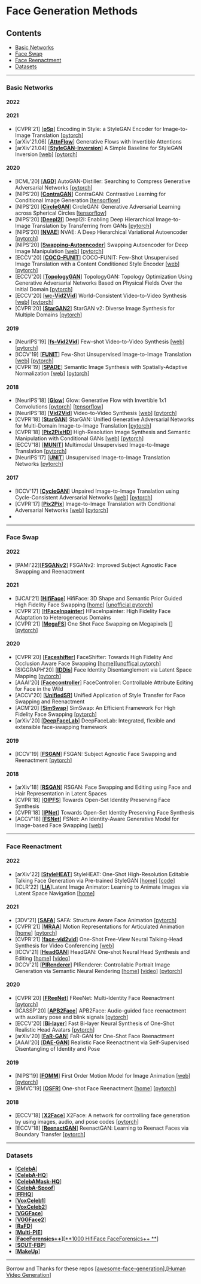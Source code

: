 # Face Generation Methods

## Contents
- [Basic Networks](#Basic-Networks)
- [Face Swap](#Face-Swap)
- [Face Reenactment](#Faace-Reenactment)
- [Datasets](#Datasets)

---
### Basic Networks
#### 2022

#### 2021
- [CVPR'21] [[**pSp**](https://openaccess.thecvf.com/content/CVPR2021/papers/Richardson_Encoding_in_Style_A_StyleGAN_Encoder_for_Image-to-Image_Translation_CVPR_2021_paper.pdf)] Encoding in Style: a StyleGAN Encoder for Image-to-Image Translation [[pytorch](https://github.com/eladrich/pixel2style2pixel)]
- [arXiv'21.06] [[**AttnFlow**](https://arxiv.org/pdf/2106.03959.pdf)] Generative Flows with Invertible Attentions
- [arXiv'21.04] [[**StyleGAN-Inversion**](https://arxiv.org/pdf/2104.07661.pdf)] A Simple Baseline for StyleGAN Inversion [[web](https://wty-ustc.github.io/inversion/)] [[pytorch](https://github.com/bes-dev/MobileStyleGAN.pytorch)]
#### 2020 
- [ICML'20] [[**AGD**](https://arxiv.org/pdf/2006.08198.pdf)] AutoGAN-Distiller: Searching to Compress Generative Adversarial Networks [[pytorch](https://github.com/VITA-Group/AGD)]
- [NIPS'20] [[**ContraGAN**](https://proceedings.neurips.cc//paper/2020/file/f490c742cd8318b8ee6dca10af2a163f-Paper.pdf)] ContraGAN: Contrastive Learning for Conditional Image Generation  [[tensorflow](https://github.com/POSTECH-CVLab/PyTorch-StudioGAN)]
- [NIPS'20] [[**CircleGAN**](https://papers.nips.cc/paper/2020/file/f14bc21be7eaeed046fed206a492e652-Paper.pdf)] CircleGAN: Generative Adversarial Learning across Spherical Circles  [[tensorflow](https://github.com/POSTECH-CVLab/circlegan)]
- [NIPS'20] [[**DeepI2I**](https://proceedings.neurips.cc/paper/2020/file/88855547570f7ff053fff7c54e5148cc-Paper.pdf)] DeepI2I: Enabling Deep Hierarchical Image-to-Image Translation by Transferring from GANs  [[pytorch](https://github.com/yaxingwang/DeepI2I)]
- [NIPS'20] [[**NVAE**](https://proceedings.neurips.cc/paper/2020/file/e3b21256183cf7c2c7a66be163579d37-Paper.pdf)] NVAE: A Deep Hierarchical Variational Autoencoder  [[pytorch](https://github.com/NVlabs/NVAE)]
- [NIPS'20] [[**Swapping-Autoencoder**](https://proceedings.neurips.cc/paper/2020/file/50905d7b2216bfeccb5b41016357176b-Paper.pdf)] Swapping Autoencoder for Deep Image Manipulation  [[web](https://taesung.me/SwappingAutoencoder/)] [[pytorch](https://github.com/taesungp/swapping-autoencoder-pytorch)]
- [ECCV'20] [[**COCO-FUNIT**](https://nvlabs.github.io/COCO-FUNIT/paper.pdf)] COCO-FUNIT: Few-Shot Unsupervised Image Translation with a Content Conditioned Style Encoder  [[web](https://nvlabs.github.io/COCO-FUNIT/)] [[pytorch](https://github.com/NVlabs/imaginaire/blob/master/projects/coco_funit/README.md)]
- [ECCV'20] [[**TopologyGAN**](http://www.ecva.net/papers/eccv_2020/papers_ECCV/papers/123480120.pdf)] TopologyGAN: Topology Optimization Using Generative Adversarial Networks Based on Physical Fields Over the Initial Domain  [[pytorch](https://github.com/basiralab/topoGAN)]
- [ECCV'20] [[**wc-Vid2Vid**](https://www.ecva.net/papers/eccv_2020/papers_ECCV/papers/123530358.pdf)] World-Consistent Video-to-Video Synthesis  [[web](https://nvlabs.github.io/wc-vid2vid/)] [[pytorch](https://github.com/NVlabs/imaginaire/blob/master/projects/wc_vid2vid/README.md)]
- [CVPR'20] [[**StarGAN2**](https://openaccess.thecvf.com/content_CVPR_2020/papers/Choi_StarGAN_v2_Diverse_Image_Synthesis_for_Multiple_Domains_CVPR_2020_paper.pdf)] StarGAN v2: Diverse Image Synthesis for Multiple Domains  [[pytorch](https://github.com/clovaai/stargan-v2)]

#### 2019
- [NeurIPS'19] [[**fs-Vid2Vid**](https://openreview.net/pdf?id=rkluKVrl8H)] Few-shot Video-to-Video Synthesis  [[web](https://nvlabs.github.io/few-shot-vid2vid/)] [[pytorch](https://github.com/NVlabs/few-shot-vid2vid)]
- [ICCV'19] [[**FUNIT**](https://openaccess.thecvf.com/content_ICCV_2019/papers/Liu_Few-Shot_Unsupervised_Image-to-Image_Translation_ICCV_2019_paper.pdf)] Few-Shot Unsupervised Image-to-Image Translation  [[web](https://nvlabs.github.io/FUNIT/)] [[pytorch](https://github.com/NVlabs/FUNIT)]
- [CVPR'19] [[**SPADE**](https://openaccess.thecvf.com/content_CVPR_2019/papers/Park_Semantic_Image_Synthesis_With_Spatially-Adaptive_Normalization_CVPR_2019_paper.pdf)] Semantic Image Synthesis with Spatially-Adaptive Normalization  [[web](https://nvlabs.github.io/SPADE/)] [[pytorch](https://github.com/nvlabs/spade/)]
#### 2018
- [NeurIPS'18] [[**Glow**](https://papers.nips.cc/paper/2018/file/d139db6a236200b21cc7f752979132d0-Paper.pdf)] Glow: Generative Flow with Invertible 1x1 Convolutions  [[pytorch](https://github.com/chaiyujin/glow-pytorch)] [[tensorflow](https://github.com/openai/glow)]
- [NeurIPS'18] [[**Vid2Vid**](https://papers.nips.cc/paper/2018/file/d86ea612dec96096c5e0fcc8dd42ab6d-Paper.pdf)] Video-to-Video Synthesis  [[web](https://tcwang0509.github.io/vid2vid/)] [[pytorch](https://github.com/NVIDIA/vid2vid)]
- [CVPR'18] [[**StarGAN**](https://openaccess.thecvf.com/content_cvpr_2018/papers/Choi_StarGAN_Unified_Generative_CVPR_2018_paper.pdf)] StarGAN: Unified Generative Adversarial Networks for Multi-Domain Image-to-Image Translation  [[pytorch](https://github.com/yunjey/stargan)]
- [CVPR'18] [[**Pix2PixHD**](https://openaccess.thecvf.com/content_cvpr_2018/papers/Wang_High-Resolution_Image_Synthesis_CVPR_2018_paper.pdf)] High-Resolution Image Synthesis and Semantic Manipulation with Conditional GANs  [[web](https://tcwang0509.github.io/pix2pixHD/)] [[pytorch](https://github.com/NVIDIA/pix2pixHD)]
- [ECCV'18] [[**MUNIT**](https://openaccess.thecvf.com/content_ECCV_2018/papers/Xun_Huang_Multimodal_Unsupervised_Image-to-image_ECCV_2018_paper.pdf)] Multimodal Unsupervised Image-to-Image Translation  [[pytorch](https://github.com/NVlabs/MUNIT)]
- [NeurIPS'17] [[**UNIT**](https://papers.nips.cc/paper/2017/file/dc6a6489640ca02b0d42dabeb8e46bb7-Paper.pdf)] Unsupervised Image-to-Image Translation Networks  [[pytorch](https://github.com/mingyuliutw/UNIT)]
#### 2017
- [ICCV'17] [[**CycleGAN**](https://openaccess.thecvf.com/content_ICCV_2017/papers/Zhu_Unpaired_Image-To-Image_Translation_ICCV_2017_paper.pdf)] Unpaired Image-to-Image Translation using Cycle-Consistent Adversarial Networks  [[web](https://junyanz.github.io/CycleGAN/)] [[pytorch](https://github.com/junyanz/pytorch-CycleGAN-and-pix2pix)]
- [CVPR'17] [[**Pix2Pix**](https://openaccess.thecvf.com/content_cvpr_2017/papers/Isola_Image-To-Image_Translation_With_CVPR_2017_paper.pdf)] Image-to-Image Translation with Conditional Adversarial Networks  [[web](https://phillipi.github.io/pix2pix/)] [[pytorch](https://github.com/junyanz/pytorch-CycleGAN-and-pix2pix)]
- 
---
### Face Swap
#### 2022 
- [PAMI'22][[**FSGANv2**](https://arxiv.org/pdf/2202.12972.pdf)] FSGANv2: Improved Subject Agnostic Face Swapping and Reenactment 

#### 2021
- [IJCAI'21] [[**HifiFace**](https://arxiv.org/pdf/2106.09965.pdf)] HifiFace: 3D Shape and Semantic Prior Guided High Fidelity Face Swapping  [[home](https://johann.wang/HifiFace/)] [[unofficial pytorch](https://github.com/mindslab-ai/hififace)]
- [CVPR'21] [[**HFaceInpainter**](https://openaccess.thecvf.com/content/CVPR2021/papers/Li_FaceInpainter_High_Fidelity_Face_Adaptation_to_Heterogeneous_Domains_CVPR_2021_paper.pdf)] HFaceInpainter: High Fidelity Face Adaptation to Heterogeneous Domains 
- [CVPR'21] [[**MegaFS**](https://openaccess.thecvf.com/content/CVPR2021/papers/Zhu_One_Shot_Face_Swapping_on_Megapixels_CVPR_2021_paper.pdf)] One Shot Face Swapping on Megapixels [] [[pytorch](https://github.com/zyainfal/One-Shot-Face-Swapping-on-Megapixels)]

#### 2020
- [CVPR'20] [[**Faceshifter**](https://arxiv.org/pdf/1912.13457.pdf)] FaceShifter: Towards High Fidelity And Occlusion Aware Face Swapping  [[home](https://lingzhili.com/FaceShifterPage/)][[unoffical pytorch](https://github.com/mindslab-ai/faceshifter)]
- [SIGGRAPH'20] [[**IDDis**](https://arxiv.org/pdf/2005.07728.pdf)] Face Identity Disentanglement via Latent Space Mapping  [[pytorch](https://github.com/YotamNitzan/ID-disentanglement)]
- [AAAI'20] [[**Facecontroller**](https://arxiv.org/pdf/2102.11464.pdf)] FaceController: Controllable Attribute Editing for Face in the Wild 
- [ACCV'20] [[**UnifiedSR**](https://openaccess.thecvf.com/content/ACCV2020/papers/Le_Minh_Ngo_Unified_Application_of_Style_Transfer_for_Face_Swapping_and_Reenactment_ACCV_2020_paper.pdf)] Unified Application of Style Transfer for Face Swapping and Reenactment 
- [ACM'20] [[**SimSwap**](https://dl.acm.org/doi/pdf/10.1145/3394171.3413630)] SimSwap: An Efficient Framework For High Fidelity Face Swapping  [[pytorch](https://github.com/neuralchen/SimSwap)]
- [arXiv'20] [[**DeepFaceLab**](https://arxiv.org/pdf/2005.05535.pdf)] DeepFaceLab: Integrated, flexible and extensible face-swapping framework 

#### 2019
- [ICCV'19] [[**FSGAN**](https://openaccess.thecvf.com/content_ICCV_2019/papers/Nirkin_FSGAN_Subject_Agnostic_Face_Swapping_and_Reenactment_ICCV_2019_paper.pdf)] FSGAN: Subject Agnostic Face Swapping and Reenactment  [[pytorch](https://github.com/YuvalNirkin/fsgan)]

#### 2018
- [arXiv'18] [[**RSGAN**](https://arxiv.org/pdf/1804.03447.pdf)] RSGAN: Face Swapping and Editing using Face and Hair Representation in Latent Spaces 
- [CVPR'18] [[**OIPFS**](https://openaccess.thecvf.com/content_cvpr_2018/papers/Bao_Towards_Open-Set_Identity_CVPR_2018_paper.pdf)] Towards Open-Set Identity Preserving Face Synthesis 
- [CVPR'18] [[**IPNet**](https://openaccess.thecvf.com/content_cvpr_2018/papers/Bao_Towards_Open-Set_Identity_CVPR_2018_paper.pdf)] Towards Open-Set Identity Preserving Face Synthesis 
- [ACCV'18] [[**FSNet**](https://arxiv.org/pdf/1811.12666.pdf)] FSNet: An Identity-Aware Generative Model for Image-based Face Swapping  [[web](https://tatsy.github.io/projects/fsnet/)]


---
### Face Reenactment
#### 2022
- [arXiv'22] [[**StyleHEAT**](https://arxiv.org/pdf/2203.04036.pdf)] StyleHEAT: One-Shot High-Resolution Editable Talking Face
Generation via Pre-trained StyleGAN [[home](https://feiiyin.github.io/StyleHEAT/)] [[code](https://github.com/FeiiYin/StyleHEAT/)]
- [ICLR'22] [[**LIA**](https://openreview.net/pdf?id=7r6kDq0mK_)]Latent Image Animator: Learning to Animate Images via Latent Space Navigation [[home](https://wyhsirius.github.io/LIA-project/)] 


#### 2021
- [3DV'21] [[**SAFA**](https://arxiv.org/pdf/2111.04928.pdf)] SAFA: Structure Aware Face Animation [[pytorch](https://arxiv.org/pdf/2111.04928.pdf)]
- [CVPR'21] [[**MRAA**](https://arxiv.org/pdf/2104.11280.pdf)] Motion Representations for Articulated Animation [[home](https://snap-research.github.io/articulated-animation/)] [[pytorch](https://github.com/snap-research/articulated-animation)]
- [CVPR'21] [[**face-vid2vid**](https://nvlabs.github.io/face-vid2vid/main.pdf)] One-Shot Free-View Neural Talking-Head Synthesis for Video Conferencing  [[web](https://nvlabs.github.io/face-vid2vid/)]
- [ICCV'21] [[**HeadGAN**](https://arxiv.org/pdf/2012.08261.pdf)] HeadGAN: One-shot Neural Head Synthesis and Editing [[home](https://michaildoukas.github.io/HeadGAN/)] [[video](https://www.youtube.com/watch?v=Xo9IW3cMGTg)]
- [ICCV'21] [[**PIRenderer**](https://openaccess.thecvf.com/content/ICCV2021/papers/Ren_PIRenderer_Controllable_Portrait_Image_Generation_via_Semantic_Neural_Rendering_ICCV_2021_paper.pdf)] PIRenderer: Controllable Portrait Image Generation via Semantic Neural
Rendering [[home](https://renyurui.github.io/PIRender_web/)] [[video](https://www.youtube.com/watch?v=gDhcRcPI1JU)] [[pytorch](https://github.com/RenYurui/PIRender)]

#### 2020
- [CVPR'20] [[**FReeNet**](https://openaccess.thecvf.com/content_CVPR_2020/papers/Zhang_FReeNet_Multi-Identity_Face_Reenactment_CVPR_2020_paper.pdf)] FReeNet: Multi-Identity Face Reenactment  [[pytorch](https://github.com/zhangzjn/FReeNet)]
- [ICASSP'20] [[**APB2Face**](https://ieeexplore.ieee.org/stamp/stamp.jsp?tp=&arnumber=9052977&tag=1)] APB2Face: Audio-guided face reenactment with auxiliary pose and blink signals  [[pytorch](https://github.com/zhangzjn/APB2Face)]
- [ECCV'20] [[**Bi-layer**](https://www.ecva.net/papers/eccv_2020/papers_ECCV/papers/123570511.pdf)] Fast Bi-layer Neural Synthesis of One-Shot Realistic Head Avatars  [[pytorch](https://github.com/saic-violet/bilayer-model)]
- [arXiv'20] [[**FaR-GAN**](https://arxiv.org/pdf/2005.06402.pdf)] FaR-GAN for One-Shot Face Reenactment 
- [AAAI'20] [[**DAE-GAN**](https://ojs.aaai.org/index.php/AAAI/article/view/6970/6824)] Realistic Face Reenactment via Self-Supervised Disentangling of Identity and Pose 


#### 2019 
- [NIPS'19] [[**FOMM**](https://proceedings.neurips.cc/paper/2019/file/31c0b36aef265d9221af80872ceb62f9-Paper.pdf)] First Order Motion Model for Image Animation  [[web](https://aliaksandrsiarohin.github.io/first-order-model-website/)] [[pytorch](https://github.com/AliaksandrSiarohin/first-order-model)]
- [BMVC'19] [[**OSFR**](https://arxiv.org/pdf/1908.03251.pdf)] One-shot Face Reenactment  [[home](https://wywu.github.io/projects/ReenactGAN/OneShotReenact.html)] [[pytorch](https://github.com/bj80heyue/One_Shot_Face_Reenactment)]


#### 2018
- [ECCV'18] [[**X2Face**](https://openaccess.thecvf.com/content_ECCV_2018/papers/Olivia_Wiles_X2Face_A_network_ECCV_2018_paper.pdf)] X2Face: A network for controlling face generation by using images, audio, and pose codes  [[pytorch](https://github.com/oawiles/X2Face)]
- [ECCV'18] [[**ReenactGAN**](https://openaccess.thecvf.com/content_ECCV_2018/papers/Wayne_Wu_Learning_to_Reenact_ECCV_2018_paper.pdf)] ReenactGAN: Learning to Reenact Faces via Boundary Transfer  [[pytorch](https://github.com/wywu/ReenactGAN)]


---
### Datasets
- [[**CelebA**](https://mmlab.ie.cuhk.edu.hk/projects/CelebA.html)]
- [[**CelebA-HQ**](https://github.com/tkarras/progressive_growing_of_gans)]
- [[**CelebAMask-HQ**](https://github.com/switchablenorms/CelebAMask-HQ)]
- [[**CelebA-Spoof**](https://github.com/Davidzhangyuanhan/CelebA-Spoof)]
- [[**FFHQ**](https://github.com/NVlabs/ffhq-dataset)]
- [[**VoxCeleb1**](https://www.robots.ox.ac.uk/~vgg/data/voxceleb/vox1.html)]
- [[**VoxCeleb2**](https://www.robots.ox.ac.uk/~vgg/data/voxceleb/vox2.html)]
- [[**VGGFace**](https://www.robots.ox.ac.uk/~vgg/data/vgg_face/)]
- [[**VGGFace2**](https://github.com/ox-vgg/vgg_face2)]
- [[**RaFD**](http://www.socsci.ru.nl:8180/RaFD2/RaFD)]
- [[**Multi-PIE**](https://www.cs.cmu.edu/afs/cs/project/PIE/MultiPie/Multi-Pie/Home.html)]
- [[**FaceForensics++**](https://github.com/ondyari/FaceForensics)][[**1000 HifiFace FaceForensics++ **](https://johann.wang/HifiFace/)]
- [[**SCUT-FBP**](https://link.zhihu.com/?target=https%3A//github.com/HCIILAB/SCUT-FBP5500-Database-Release)]
- [[**MakeUp**](http://www.antitza.com/makeup-datasets.html)]


---
Borrow and Thanks for these repos [[awesome-face-generation](https://github.com/zhangzjn/awesome-face-generation)],[[Human Video Generation](https://github.com/yule-li/Human-Video-Generation)]
